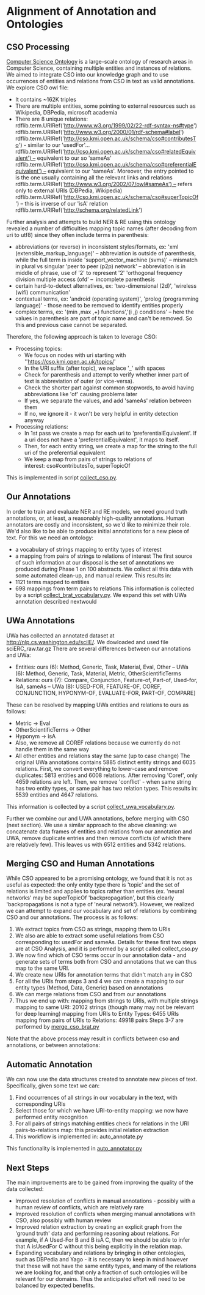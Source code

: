 # Alignment of Annotation and Ontologies

## CSO Processing

[Computer Science Ontology](https://cso.kmi.open.ac.uk/home) is a large-scale ontology of research areas in Computer Science, containing multiple entities and instances of relations. 
We aimed to integrate CSO into our knowledge graph and to use occurrences of entities and relations from CSO in text as valid annotations. We explore CSO owl file:
- It contains ~162K triples
- There are multiple entities, some pointing to external resources such as Wikipedia, DBPedia, microsoft academia
- There are 8 unique relations:
  rdflib.term.URIRef('http://www.w3.org/1999/02/22-rdf-syntax-ns#type')
  rdflib.term.URIRef('http://www.w3.org/2000/01/rdf-schema#label')
  rdflib.term.URIRef('http://cso.kmi.open.ac.uk/schema/cso#contributesTo') - similar to our 'usedFor'…
  rdflib.term.URIRef('http://cso.kmi.open.ac.uk/schema/cso#relatedEquivalent') – equivalent to our so 'sameAs'
  rdflib.term.URIRef('http://cso.kmi.open.ac.uk/schema/cso#preferentialEquivalent') – equivalent to our 'sameAs'. Moreover, the entry pointed to is the one usually containing all the relevant links and relations
  rdflib.term.URIRef('http://www.w3.org/2002/07/owl#sameAs') – refers only to external URIs (DBPedia, Wikipedia)
  rdflib.term.URIRef('http://cso.kmi.open.ac.uk/schema/cso#superTopicOf') – this is inverse of our 'isA' relation
  rdflib.term.URIRef('http://schema.org/relatedLink')

Further analysis and attempts to build NER & RE using this ontology revealed a number of difficulties mapping topic names (after decoding from uri to utf8) since they often include terms in parenthesis:
- abbreviations (or reverse) in inconsistent styles/formats, ex:
  'xml (extensible_markup_language)' – abbreviation is outside of parenthesis, while the full term is inside
  'support_vector_machine (svms)' – mismatch in plural vs singular
  'peer to peer (p2p) network' – abbreviation is in middle of phrase, use of '2' to represent '2'
  'orthogonal frequency division multiple access (ofd' –  incomplete parenthesis
- certain hard-to-detect alternatives, ex: 'two-dimensional (2d)', 'wireless (wifi) communication'
- contextual terms, ex: 'android (operating system)', 'prolog (programming language)' - those need to be removed to identify entities properly
- complex terms, ex: '(min ,max ,+) functions','(i ,j) conditions' – here the values in parenthesis are part of topic name and can't be removed. So this and previous case cannot be separated.


Therefore, the following approach is taken to leverage CSO:
- Processing topics:
	- We focus on nodes with uri starting with ''https://cso.kmi.open.ac.uk/topics/'
	- In the URI suffix (after topic), we replace '_' with spaces
	- Check for parenthesis and attempt to verify whether inner part of text is abbreviation of outer (or vice-versa).
	- Check the shorter part against common stopwords, to avoid having abbreviations like 'of' causing problems later
	- If yes, we separate the values, and add 'sameAs' relation between them
	- If no, we ignore it - it won't be very helpful in entity detection anyway
- Processing relations:
	- In 1st pass we create a map for each uri to 'preferentialEquivalent'. If a uri does not have a 'preferentialEquivalent', it maps to itself.
	- Then, for each entity string, we create a map for the string to the full uri of the preferential equivalent
	- We keep a map from pairs of strings to relations of interest: cso#contributesTo, superTopicOf

This is implemented in script [collect_cso.py](collect_cso.py). 


## Our Annotations

In order to train and evaluate NER and RE models, we need ground truth annotations, or, at least, a reasonably high-quality annotations. Human annotators are costly and inconsistent, so we'd like to minimize their role.  We'd also like to be able to produce initial annotations for a new piece of text. For this we need an ontology:
- a vocabulary of strings mapping to entity types of interest
- a mapping from pairs of strings to relations of interest
The first source of such information at our disposal is the set of annotations we produced during Phase 1 on 100 abstracts. 
We collect all this data with some automated clean-up, and manual review. This results in:
- 1121 terms mapped to entities 
- 698 mappings from term pairs to relations 
This information is collected by a script [collect_brat_vocabulary.py](collect_brat_vocabulary.py). 
We expand this set with UWa annotation described nextwould

## UWa Annotations

UWa has collected an annotated dataset at http://nlp.cs.washington.edu/sciIE/. We dowloaded and used file sciERC_raw.tar.gz
There are several differences between our annotations and UWa:
- Entities: ours (6): Method, Generic, Task, Material, Eval, Other  – UWa (6): Method, Generic, Task, Material, Metric, OtherScientificTerms
- Relations: ours (7): Compare, Conjunction, Feature-of, Part-of, Used-for, IsA, sameAs – UWa (8): USED-FOR, FEATURE-OF, COREF, CONJUNCTION, HYPONYM-OF, EVALUATE-FOR, PART-OF, COMPARE]

These can be resolved by mapping UWa entities and relations to ours as follows:
- Metric -> Eval
- OtherScientificTerms -> Other
- Hyponym -> isA
- Also, we remove all COREF relations because we currently do not handle them in the same way
- All other entities and relations stay the same (up to case change)
The original UWa annotations contains 5885 distinct entity strings and 6035 relations. First, we convert everything to lower-case and remove duplicates: 5813 entities and 6008 relations.  After removing 'Coref', only 4659 relations are left. Then, we remove 'conflict' - when same string has two entity types, or same pair has two relation types. This results in:  5539 entities and 4647 relations.

This information is collected by a script [collect_uwa_vocabulary.py](collect_uwa_vocabulary.py).

Further we combine our and UWA annotations, before merging with CSO (next section). We use a similar approach to the above cleaning: we concatenate data frames of entities and relations from our annotation and UWA, remove duplicate entries and then remove conflicts (of which there are relatively few). This leaves us with 6512 entities and 5342 relations.

## Merging CSO and Human Annotations

While CSO appeared to be a promising ontology, we found that it is not as useful as expected: the only entity type there is 'topic' and the set of relations is limited and applies to topics rather than entities (ex. 'neural networks' may be superTopicOf 'backpropagation', but this clearly 'backpropagations is not a type of 'neural network'). However, we realized we can attempt to expand our vocabulary and set of relations by combining CSO and our annotations. The process is as follows:

1. We extract topics from CSO as strings, mapping them to URIs
2. We also are able to extract some useful relations from CSO corresponding to: usedFor and sameAs.  Details for these first two steps are at CSO Analysis, and it is performed by a script called collect_cso.py
3. We now find which of CSO terms occur in our annotation data - and generate sets of terms both from CSO and annotations that we can thus map to the same URI.
4. We create new URIs for annotation terms that didn't match any in CSO
5. For all the URIs from steps 3 and 4 we can create a mapping to our entity types (Method, Data, Generic) based on annotations
6. We can merge relations from CSO and from our annotations 
7. Thus we end up with:
	mapping from strings to URIs, with multiple strings mapping to same URI: 20102 strings  (though many may not be relevant for deep learning)
	mapping from URIs to Entity Types: 6455 URIs
	mapping from pairs of URIs to Relations: 49918 pairs
Steps 3-7 are performed by [merge_cso_brat.py](merge_cso_brat.py)

Note that the above process may result in conflicts between cso and annotations, or between annotations:


## Automatic Annotation
We can now use the data structures created to annotate new pieces of text. Specifically, given some text we can:
1. Find occurrences of all strings in our vocabulary in the text, with corresponding URIs
2. Select those for which we have URI-to-entity mapping: we now have performed entity recognition
3. For all pairs of strings matching entities check for relations in the URI pairs-to-relations map: this provides initial relation extraction
4. This workflow is implemented in: auto_annotate.py

This functionality is implemented in [auto_annotator.py](auto_annotator.py)

## Next Steps
The main improvements are to be gained from improving the quality of the data collected:

- Improved resolution of conflicts in manual annotations - possibly with a human review of conflicts, which are relatively rare
- Improved resolution of conflicts when merging manual annotations with CSO, also possibly with human review
- Improved relation extraction by creating an explicit graph from the 'ground truth' data and performing reasoning about relations. For example, if A Used-For B and B isA C, then we should be able to infer that A isUsedFor C without this being explicitly in the relation map.
- Expanding vocabulary and relations by bringing in other ontologies, such as DBPedia and Yago - it is necessary to keep in mind however that these will not have the same entity types, and many of the relations we are looking for, and that only a fraction of such ontologies will be relevant for our domains. Thus the anticipated effort will need to be balanced by expected benefits.






